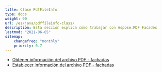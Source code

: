 ```yaml
---
title: Clase PdfFileInfo
type: docs
weight: 90
url: /es/java/pdffileinfo-class/
description: Esta sección explica cómo trabajar con Aspose.PDF Facades utilizando la clase PdfFileInfo.
lastmod: "2021-06-05"
sitemap:
    changefreq: "monthly"
    priority: 0.7
---
```


- [Obtener información del archivo PDF - fachadas](/pdf/es/java/get-pdf-information/)
- [Establecer información del archivo PDF - fachadas](/pdf/es/java/set-pdf-information/)